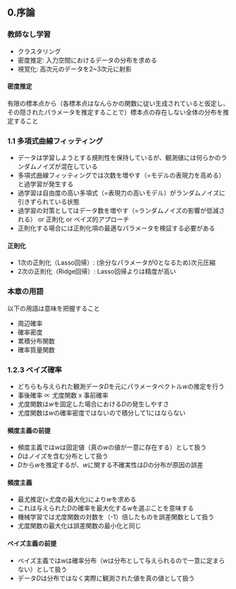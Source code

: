 ## 0.序論
### 教師なし学習
* クラスタリング
* 密度推定: 入力空間におけるデータの分布を求める
* 視覚化: 高次元のデータを2~3次元に射影

#### 密度推定
有限の標本点から（各標本点はなんらかの関数に従い生成されていると仮定し、その隠されたパラメータを推定することで）標本点の存在しない全体の分布を推定すること

### 1.1 多項式曲線フィッティング
* データは学習しようとする規則性を保持しているが、観測値には何らかのランダムノイズが混在している
* 多項式曲線フィッティングでは次数を増やす（=モデルの表現力を高める）と過学習が発生する
* 過学習は自由度の高い多項式（=表現力の高いモデル）がランダムノイズに引きずられている状態
* 過学習の対策としてはデータ数を増やす（=ランダムノイズの影響が低減される） or 正則化 or ベイズ的アプローチ
* 正則化する場合には正則化項の最適なパラメータを検証する必要がある

#### 正則化
* 1次の正則化（Lasso回帰）: (余分なパラメータが0となるため)次元圧縮
* 2次の正則化（Ridge回帰）: Lasso回帰よりは精度が高い

### 本章の用語
以下の用語は意味を把握すること
* 周辺確率
* 確率密度
* 累積分布関数
* 確率質量関数

### 1.2.3 ベイズ確率
* どちらも与えられた観測データ*D*を元にパラメータベクトル*w*の推定を行う
* 事後確率 ∝ 尤度関数 x 事前確率
* 尤度関数は*w*を固定した場合における*D*の発生しやすさ
* 尤度関数は*w*の確率密度ではないので積分して1にはならない

#### 頻度主義の前提
* 頻度主義では*w*は固定値（真の*w*の値が一意に存在する）として扱う
* *D*はノイズを含む分布として扱う
* *D*から*w*を推定するが、*w*に関する不確実性は*D*の分布が原因の誤差

#### 頻度主義
* 最尤推定(=尤度の最大化)により*w*を求める
* これは与えられた*D*の確率を最大化する*w*を選ぶことを意味する
* 機械学習では尤度関数の対数を（-1）倍したものを誤差関数として扱う
* 尤度関数の最大化は誤差関数の最小化と同じ

#### ベイズ主義の前提
* ベイズ主義では*w*は確率分布（*w*は分布として与えられるので一意に定まらない）として扱う
* データ*D*は分布ではなく実際に観測された値を真の値として扱う



